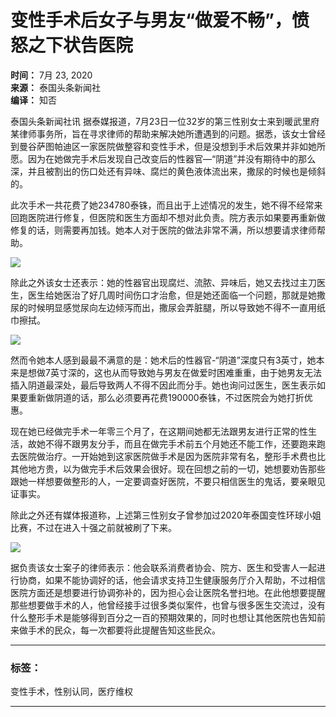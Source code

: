 # 变性手术后女子与男友“做爱不畅”，愤怒之下状告医院

**时间：** 7月 23, 2020  
**来源：** 泰国头条新闻社  
**编译：** 知否

泰国头条新闻社讯 据泰媒报道，7月23日一位32岁的第三性别女士来到暖武里府某律师事务所，旨在寻求律师的帮助来解决她所遭遇到的问题。据悉，该女士曾经到曼谷萨图帕迪区一家医院做整容和变性手术，但是没想到手术后效果并非如她所愿。因为在她做完手术后发现自己改变后的性器官—“阴道”并没有期待中的那么深，并且被割出的伤口处还有异味、腐烂的黄色液体流出来，撒尿的时候也是倾斜的。

此次手术一共花费了她234780泰铢，而且出于上述情况的发生，她不得不经常来回跑医院进行修复，但医院和医生方面却不想对此负责。院方表示如果要再重新做修复的话，则需要再加钱。她本人对于医院的做法非常不满，所以想要请求律师帮助。

![](https://www.thaiheadlines.com/wp-content/uploads/2020/07/微信图片_20200723145832.jpg)

除此之外该女士还表示：她的性器官出现腐烂、流脓、异味后，她又去找过主刀医生，医生给她医治了好几周时间伤口才治愈，但是她还面临一个问题，那就是她撒尿的时候明显感觉尿向左边倾泻而出，撒尿会弄脏腿，所以导致她不得不一直用纸巾擦拭。

![](https://www.thaiheadlines.com/wp-content/uploads/2020/07/微信图片_20200723145825.jpg)

然而令她本人感到最最不满意的是：她术后的性器官-“阴道”深度只有3英寸，她本来是想做7英寸深的，这也从而导致她与男友在做爱时困难重重，由于她男友无法插入阴道最深处，最后导致两人不得不因此而分手。她也询问过医生，医生表示如果要重新做阴道的话，那么必须要再花费190000泰铢，不过医院会为她打折优惠。

现在她已经做完手术一年零三个月了，在这期间她都无法跟男友进行正常的性生活，故她不得不跟男友分手，而且在做完手术前五个月她还不能工作，还要跑来跑去医院做治疗。一开始她到这家医院做手术是因为医院非常有名，整形手术费也比其他地方贵，以为做完手术后效果会很好。现在回想之前的一切，她想要劝告那些跟她一样想要做整形的人，一定要调查好医院，不要只相信医生的鬼话，要亲眼见证事实。

除此之外还有媒体报道称，上述第三性别女子曾参加过2020年泰国变性环球小姐比赛，不过在进入十强之前就被刷了下来。

![](https://www.thaiheadlines.com/wp-content/uploads/2020/07/微信图片_20200723145829.jpg)

据负责该女士案子的律师表示：他会联系消费者协会、院方、医生和受害人一起进行协商，如果不能协调好的话，他会请求支持卫生健康服务厅介入帮助，不过相信医院方面还是想要进行协调弥补的，因为担心会让医院名誉扫地。在此他想要提醒那些想要做手术的人，他曾经接手过很多类似案件，也曾与很多医生交流过，没有什么整形手术是能够得到百分之一百的预期效果的，同时也想让其他医院也告知前来做手术的民众，每一次都要将此提醒告知这些民众。

---

### 标签：
变性手术，性别认同，医疗维权

---